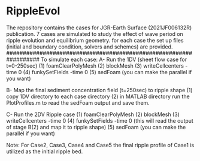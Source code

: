 # RippleEvol
The repository contains the cases for JGR-Earth Surface (2021JF006132R) publication.
7 cases are simulated to study the effect  of wave period on ripple evolution and equilibrium geometry.
for each case the set up files (initial and boundary condition, solvers and schemes) are provided.
##################################################################
To simulate each case:
A- Run the 1DV (sheet flow case for t=0-250sec)
(1) foamClearPolyMesh
(2) blockMesh
(3) writeCellcenters -time 0
(4) funkySetFields -time 0
(5) sedFoam (you can make the parallel if you want)

B- Map the final sediment concentration field (t=250sec) to ripple shape
(1) copy 1DV directory to each case directory
(2) in MATLAB directory run the PlotProfiles.m to read the sedFoam output and save them.

C- Run the 2DV Ripple case
(1) foamClearPolyMesh
(2) blockMesh
(3) writeCellcenters -time 0
(4) funkySetFields -time 0 (this will read the output of stage B(2) and map it to ripple shape)
(5) sedFoam (you can make the parallel if you want)

Note: For Case2, Case3, Case4 and Case5 the final ripple profile of Case1 is utilized as the initial ripple bed.
